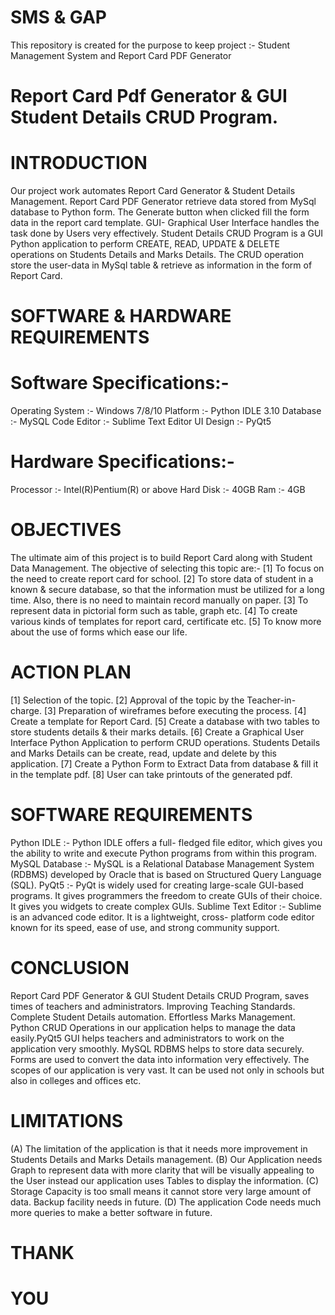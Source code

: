 # SMS & GAP
 This repository is created for the purpose to keep project :- Student Management System and  Report Card PDF Generator
 
 
 
#  Report Card Pdf Generator & GUI Student Details CRUD Program.



# INTRODUCTION
Our project work automates Report Card
Generator & Student Details Management.
Report Card PDF Generator retrieve data stored
from MySql database to Python form. The
Generate button when clicked fill the form data
in the report card template. GUI- Graphical User
Interface handles the task done by Users very
effectively. Student Details CRUD Program is a
GUI Python application to perform CREATE,
READ, UPDATE & DELETE operations on
Students Details and Marks Details. The CRUD
operation store the user-data in MySql table &
retrieve as information in the form of Report
Card.

 
# SOFTWARE & HARDWARE REQUIREMENTS
# Software Specifications:-
Operating System :- Windows 7/8/10
Platform :- Python IDLE 3.10
Database :- MySQL
Code Editor :- Sublime Text Editor
UI Design :- PyQt5
# Hardware Specifications:-
Processor :- Intel(R)Pentium(R) or above
Hard Disk :- 40GB
Ram :- 4GB




# OBJECTIVES
The ultimate aim of this project is to build
Report Card along with Student Data
Management.
The objective of selecting this topic are:-
[1] To focus on the need to create report card
for school.
[2] To store data of student in a known &
secure database, so that the information must
be utilized for a long time. Also, there is no
need to maintain record manually on paper.
[3] To represent data in pictorial form such as
table, graph etc.
[4] To create various kinds of templates for
report card, certificate etc.
[5] To know more about the use of forms which
ease our life.



# ACTION PLAN
[1] Selection of the topic.
[2] Approval of the topic by the Teacher-in-
charge.
[3] Preparation of wireframes before executing
the process.
[4] Create a template for Report Card.
[5] Create a database with two tables to store
students details & their marks details.
[6] Create a Graphical User Interface Python
Application to perform CRUD operations.
Students Details and Marks Details can be
create, read, update and delete by this
application.
[7] Create a Python Form to Extract Data from
database & fill it in the template pdf.
[8] User can take printouts of the generated pdf.



# SOFTWARE REQUIREMENTS
Python IDLE :- Python IDLE offers a full-
fledged file editor, which gives you the ability to
write and execute Python programs from within
this program.
MySQL Database :- MySQL is a Relational
Database Management System (RDBMS)
developed by Oracle that is based on Structured
Query Language (SQL).
PyQt5 :- PyQt is widely used for creating
large-scale GUI-based programs. It gives
programmers the freedom to create GUIs of
their choice. It gives you widgets to create
complex GUIs.
Sublime Text Editor :- Sublime is an
advanced code editor. It is a lightweight, cross-
platform code editor known for its speed, ease
of use, and strong community support.



# CONCLUSION
Report Card PDF Generator & GUI Student
Details CRUD Program, saves times of teachers
and administrators. Improving Teaching
Standards. Complete Student Details
automation. Effortless Marks Management.
Python CRUD Operations in our application
helps to manage the data easily.PyQt5 GUI
helps teachers and administrators to work on
the application very smoothly. MySQL RDBMS
helps to store data securely. Forms are used to
convert the data into information very
effectively. The scopes of our application is very
vast. It can be used not only in schools but also
in colleges and offices etc.



# LIMITATIONS
(A) The limitation of the application is that it
needs more improvement in Students Details
and Marks Details management.
(B) Our Application needs Graph to represent
data with more clarity that will be visually
appealing to the User instead our application
uses Tables to display the information.
(C) Storage Capacity is too small means it
cannot store very large amount of data. Backup
facility needs in future.
(D) The application Code needs much more
queries to make a better software in future.




# THANK
# YOU
